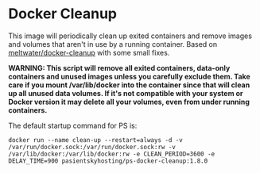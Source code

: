 # Docker Cleanup
This image will periodically clean up exited containers and remove images and volumes that aren't in use by a
running container. Based on [meltwater/docker-cleanup](https://github.com/meltwater/docker-cleanup) with some small fixes.

**WARNING: This script will remove all exited containers, data-only containers and unused images unless you
carefully exclude them. Take care if you mount /var/lib/docker into the container since that will clean
up all unused data volumes. If it's not compatible with your system or Docker version it may delete
all your volumes, even from under running containers.**

The default startup command for PS is:
```
docker run --name clean-up --restart=always -d -v /var/run/docker.sock:/var/run/docker.sock:rw -v /var/lib/docker:/var/lib/docker:rw -e CLEAN_PERIOD=3600 -e DELAY_TIME=900 pasientskyhosting/ps-docker-cleanup:1.8.0
```
